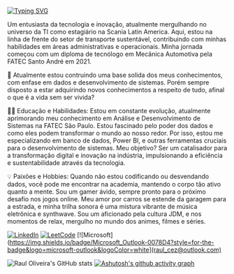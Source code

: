 
[![Typing SVG](https://readme-typing-svg.herokuapp.com/?color=00bfbf&size=35&center=true&vCenter=true&width=1000&lines=Hello,+my+name+is+Raul+Oliveira;I'm+30+years+old;Be+Welcome!+:%29)](https://git.io/typing-svg)

Um entusiasta da tecnologia e inovação, atualmente mergulhando no universo da TI como estagiário na Scania Latin America. Aqui, estou na linha de frente do setor de transporte sustentável, contribuindo com minhas habilidades em áreas administrativas e operacionais. Minha jornada começou com um diploma de tecnólogo em Mecânica Automotiva pela FATEC Santo André em 2021.

🌱 Atualmente estou contruindo uma base solida dos meus conhecimentos, com enfase em dados e desenvolvimento de sistemas. Porém sempre disposto a estar adquirindo novos conhecimentos a respeito de tudo, afinal o que é a vida sem ser vivida?

👨‍💻 Educação e Habilidades: Estou em constante evolução, atualmente aprimorando meu conhecimento em Análise e Desenvolvimento de Sistemas na FATEC São Paulo. Estou fascinado pelo poder dos dados e como eles podem transformar o mundo ao nosso redor. Por isso, estou me especializando em banco de dados, Power BI, e outras ferramentas cruciais para o desenvolvimento de sistemas. Meu objetivo? Ser um catalisador para a transformação digital e inovação na indústria, impulsionando a eficiência e sustentabilidade através da tecnologia.


💡 Paixões e Hobbies: Quando não estou codificando ou desvendando dados, você pode me encontrar na academia, mantendo o corpo tão ativo quanto a mente. Sou um gamer ávido, sempre pronto para o próximo desafio nos jogos online. Meu amor por carros se estende da garagem para a estrada, e minha trilha sonora é uma mistura vibrante de música eletrônica e synthwave. Sou um aficionado pela cultura JDM, e nos momentos de relax, mergulho no mundo dos animes, filmes e séries.


[![LinkedIn](https://img.shields.io/badge/LinkedIn-0077B5?style=for-the-badge&logo=linkedin&logoColor=white)](https://www.linkedin.com/in/dev-raul-oliveira?lipi=urn%3Ali%3Apage%3Ad_flagship3_profile_view_base_contact_details%3BtFqbzy%2BUSI2ffkNrrOsRTA%3D%3D)
[![LeetCode](https://img.shields.io/badge/-LeetCode-FFA116?style=for-the-badge&logo=LeetCode&logoColor=black)](https://leetcode.com/u/DevRaulOliveira/)
[![Microsoft](https://img.shields.io/badge/Microsoft_Outlook-0078D4?style=for-the-badge&logo=microsoft-outlook&logoColor=white](raul_cez@outlook.com)

![Raul Oliveira's GitHub stats](https://github-readme-stats.vercel.app/api?username=DevRaulOliveira&show_icons=true&theme=tokyonight)
[![Ashutosh's github activity graph](https://github-readme-activity-graph.vercel.app/graph?username=DevRaulOliveira&bg_color=000000&color=00ffff&line=ffffff&point=00ffff&area=true&hide_border=true)](https://github.com/ashutosh00710/github-readme-activity-graph)

<!--![Top Langs](https://github-readme-stats.vercel.app/api/top-langs/?username=DevRaulOliveira&hide_progress=true&theme=tokyonight)
